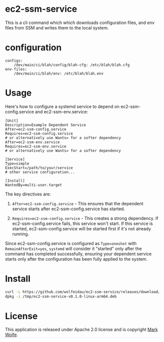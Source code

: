 # ec2-ssm-service

This is a cli command which which downloads configuration files, and env files from SSM and writes them to the local system.

# configuration

```
configs:
    /dev/main/ci/blah/config/blah-cfg: /etc/blah/blah.cfg
env-files:
    /dev/main/ci/blah/env: /etc/blah/blah.env
```

# Usage

Here's how to configure a systemd service to depend on ec2-ssm-config.service and ec2-ssm-env.service:

```
[Unit]
Description=Example Dependent Service
After=ec2-ssm-config.service
Requires=ec2-ssm-config.service
# or alternatively use Wants= for a softer dependency
After=ec2-ssm-env.service
Requires=ec2-ssm-env.service
# or alternatively use Wants= for a softer dependency

[Service]
Type=simple
ExecStart=/path/to/your/service
# other service configuration...

[Install]
WantedBy=multi-user.target
```

The key directives are:

1. `After=ec2-ssm-config.service` - This ensures that the dependent service starts after ec2-ssm-config.service has started.

2. `Requires=ec2-ssm-config.service` - This creates a strong dependency. If ec2-ssm-config.service fails, this service won't start. If this service is started, ec2-ssm-config.service will be started first if it's not already running.

Since ec2-ssm-config.service is configured as `Type=oneshot` with `RemainAfterExit=yes`, `systemd` will consider it "started" only after the command has completed successfully, ensuring your dependent service starts only after the configuration has been fully applied to the system.

# Install

```bash
curl -L https://github.com/wolfeidau/ec2-ssm-service/releases/download/v0.1.0/ec2-ssm-service-v0.1.0-linux-arm64.deb -o /tmp/ec2-ssm-service-v0.1.0-linux-arm64.deb
dpkg -i /tmp/ec2-ssm-service-v0.1.0-linux-arm64.deb
```

# License

This application is released under Apache 2.0 license and is copyright [Mark Wolfe](https://www.wolfe.id.au).